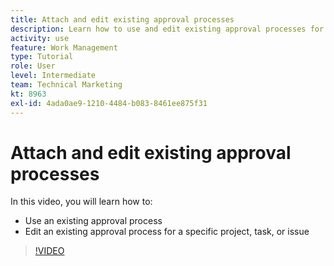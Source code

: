 ```yaml
---
title: Attach and edit existing approval processes
description: Learn how to use and edit existing approval processes for projects, tasks, or issues in [!DNL  Workfront].
activity: use
feature: Work Management
type: Tutorial
role: User
level: Intermediate
team: Technical Marketing
kt: 8963
exl-id: 4ada0ae9-1210-4484-b083-8461ee875f31
---
```

# Attach and edit existing approval processes

In this video, you will learn how to:

* Use an existing approval process
* Edit an existing approval process for a specific project, task, or issue

>[!VIDEO](https://video.tv.adobe.com/v/335226/?quality=12)

<!---
learn more URLS
--->
